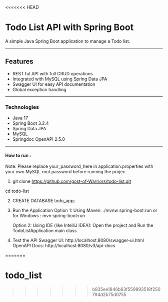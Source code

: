 <<<<<<< HEAD
# Todo List API with Spring Boot 

A simple Java Spring Boot application to manage a Todo list.

---

##  Features

- REST ful API with full CRUD operations
- Integrated with MySQL using Spring Data JPA
- Swagger UI for easy API documentation
- Global exception handling

---

###  Technologies

- Java 17
- Spring Boot 3.2.4
- Spring Data JPA
- MySQL
- Springdoc OpenAPI 2.5.0

---

#### How to run :

Note: Please replace your_password_here in application.properties with 
      your own MySQL root password before running the projec
1. git clone https://github.com/gost-of-Warriors/todo-list.git

cd todo-list

2. CREATE DATABASE todo_app;

3. Run the Application
   Option 1: Using Maven:  ./mvnw spring-boot:run
    or for Windows : mvn spring-boot:run

   Option 2: Using IDE (like IntelliJ IDEA):
   Open the project and Run the TodoListApplication main class

4. Test the API
   Swagger UI: http://localhost:8080/swagger-ui.html
   OpenAPI Docs: http://localhost:8080/v3/api-docs

=======
# todo_list
>>>>>>> b835ee1846b63f559893518f250794d2b75d0755
